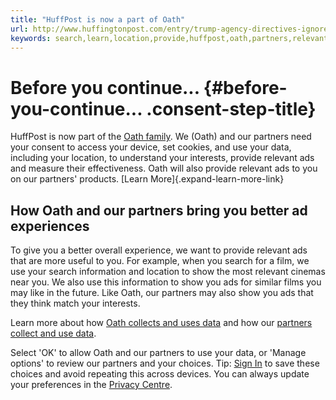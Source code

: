 ```yaml
---
title: "HuffPost is now a part of Oath"
url: http://www.huffingtonpost.com/entry/trump-agency-directives-ignored_us_598b7888e4b0d793738c6a35?ncid=engmodushpmg00000004
keywords: search,learn,location,provide,huffpost,oath,partners,relevant,ads,interests,data
---
```

Before you continue\... {#before-you-continue... .consent-step-title}
=======================

HuffPost is now part of the [Oath family](/redirect?to=https%3A%2F%2Fmydata.oath.com%2F%23meetoath&brandDomain=www.huffpost.com&brandId=702a05dee01rt&tos=eu&step=eu_singlepage&sessionId=3_cc-session_9d031174-7117-4297-a9d5-04e9da8b7a23&userType=NON_REG). We (Oath) and our partners need your consent to access your device, set cookies, and use your data, including your location, to understand your interests, provide relevant ads and measure their effectiveness. Oath will also provide relevant ads to you on our partners\' products. [Learn More]{.expand-learn-more-link}

How Oath and our partners bring you better ad experiences
---------------------------------------------------------

To give you a better overall experience, we want to provide relevant ads that are more useful to you. For example, when you search for a film, we use your search information and location to show the most relevant cinemas near you. We also use this information to show you ads for similar films you may like in the future. Like Oath, our partners may also show you ads that they think match your interests.

Learn more about how [Oath collects and uses data](/redirect?to=https%3A%2F%2Fmydata.oath.com%2F%23sharingdata) and how our [partners collect and use data](/collectConsent/partners?sessionId=3_cc-session_9d031174-7117-4297-a9d5-04e9da8b7a23&lang=en-us&step=EU_SINGLEPAGE).

Select \'OK\' to allow Oath and our partners to use your data, or \'Manage options\' to review our partners and your choices. Tip: [Sign In](https://login.huffpost.com?done=https%3A%2F%2Fwww.huffpost.com%2Fentry%2Ftrump-agency-directives-ignored_n_598b7888e4b0d793738c6a35%3Fncid%3Dengmodushpmg00000004&lang=en-us) to save these choices and avoid repeating this across devices. You can always update your preferences in the [Privacy Centre](/redirect?to=https://policies.oath.com/xw/en/oath/privacy/intl/index.html&brandDomain=www.huffpost.com&brandId=702a05dee01rt&tos=eu&step=eu_singlepage&sessionId=3_cc-session_9d031174-7117-4297-a9d5-04e9da8b7a23&userType=NON_REG).
